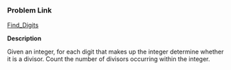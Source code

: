 ### Problem Link

[Find_Digits](https://www.hackerrank.com/challenges/find-digits/problem)

<b> Description</b>

Given an integer, for each digit that makes up the integer determine whether it is a divisor. Count the number of divisors occurring within the integer.

